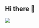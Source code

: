 ## Hi there 👋

![](http://github-profile-summary-cards.vercel.app/api/cards/profile-details?username=fuwasaba2&theme=radical)
